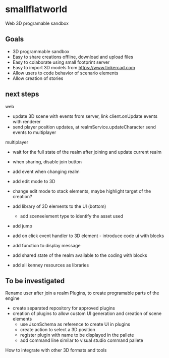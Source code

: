 # smallflatworld
Web 3D programable sandbox

## Goals
- 3D programmable sandbox 
- Easy to share creations offline, download and upload files
- Easy to colaborate using small footprint server
- Easy to import 3D models from https://www.tinkercad.com
- Allow users to code behavior of scenario elements
- Allow creation of stories 

## next steps 

web
- update 3D scene with events from server, link client.onUpdate events with renderer
- send player position updates, at realmService.updateCharacter send events to multiplayer

multiplayer
- wait for the full state of the realm after joining and update current realm
- when sharing, disable join button
- add event when changing realm

- add edit mode to 3D
- change edit mode to stack elements, maybe highlight target of the creation?
- add library of 3D elements to the UI (bottom)
    - add sceneelement type to identify the asset used
- add jump
- add on click event handler to 3D element - introduce code ui with blocks
- add function to display message 
- add shared state of the realm available to the coding with blocks

- add all kenney resources as libraries

## To be investigated

Rename user after join a realm
Plugins, to create programable parts of the engine
- create separated repository for approved plugins
- creation of plugins to allow custom UI generation and creation of scene elements
    - use JsonSchema as reference to create UI in plugins
    - create action to select a 3D position
    - register plugin with name to be displayed in the pallete
    - add command line similar to visual studio command pallete

How to integrate with other 3D formats and tools